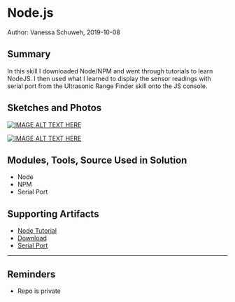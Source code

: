 #  Node.js

Author: Vanessa Schuweh, 2019-10-08
## Summary

In this skill I downloaded Node/NPM and went through tutorials to learn NodeJS. I then used what I learned to display the sensor readings with serial port from the Ultrasonic Range Finder skill onto the JS console.

## Sketches and Photos

[![IMAGE ALT TEXT HERE](https://img.youtube.com/vi/txS_37zsYdU/0.jpg)](https://www.youtube.com/watch?v=txS_37zsYdU)

[![IMAGE ALT TEXT HERE](https://img.youtube.com/vi/z1cor3eDYHo/0.jpg)](https://www.youtube.com/watch?v=z1cor3eDYHo)


## Modules, Tools, Source Used in Solution
* Node
* NPM
* Serial Port

## Supporting Artifacts

* [Node Tutorial](https://www.w3schools.com/nodejs/default.asp)
* [Download](https://nodejs.org/en/)
* [Serial Port](https://www.npmjs.com/package/serialport)

-----

## Reminders
- Repo is private
